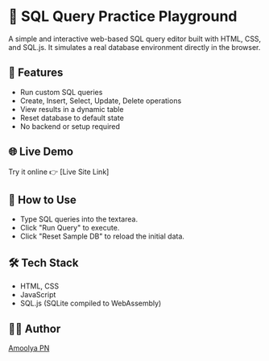 # 🧠 SQL Query Practice Playground

A simple and interactive web-based SQL query editor built with HTML, CSS, and SQL.js. It simulates a real database environment directly in the browser.

## 🔧 Features
- Run custom SQL queries
- Create, Insert, Select, Update, Delete operations
- View results in a dynamic table
- Reset database to default state
- No backend or setup required

## 🌐 Live Demo
Try it online 👉 [Live Site Link]

## 📁 How to Use
- Type SQL queries into the textarea.
- Click "Run Query" to execute.
- Click "Reset Sample DB" to reload the initial data.

## 🛠 Tech Stack
- HTML, CSS
- JavaScript
- SQL.js (SQLite compiled to WebAssembly)

## 👨‍💻 Author
[Amoolya PN](https://www.linkedin.com/in/amoolya-pn)  

